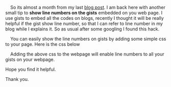     So its almost a month from my last [blog post](http://blog.revathskumar.com/2012/08/embed-files-from-github-repository-into-webpage.html). I am back here with another small tip to **show line numbers on the gists** embedded on you web page. I use gists to embed all the codes on blogs, recently I thought it will be really helpful if the gist show line number, so that I can refer to line number in my blog while I explains it. So as usual after some googling I found this hack.

  

    You can easily show the line numbers on gists by adding some simple css to your page. Here is the css below

  

  

    Adding the above css to the webpage will enable line numbers to all your gists on your webpage.

Hope you find it helpful.

  

Thank you.

  
